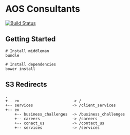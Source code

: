 # AOS Consultants
[![Build Status](https://travis-ci.org/timstott/aosgroup-middleman.svg?branch=master)](https://travis-ci.org/timstott/aosgroup-middleman)

## Getting Started

```
# Install middleman
bundle

# Install dependencies
bower install
```

## S3 Redirects

```
.
+-- en                       -> /
+-- services                 -> /client_services
+-- en
    +-- business_challenges  -> /business_challenges
    +-- careers              -> /careers
    +-- conact_us            -> /contact_us
    +-- services             -> /services

```
